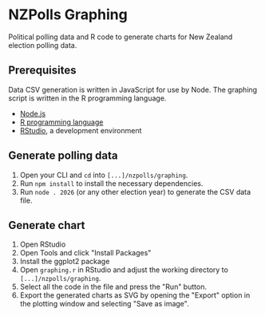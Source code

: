 # NZPolls Graphing
Political polling data and R code to generate charts for New Zealand election polling data.

## Prerequisites
Data CSV generation is written in JavaScript for use by Node.
The graphing script is written in the R programming language.

- [Node.js](https://nodejs.org)
- [R programming language](https://cran.rstudio.com)
- [RStudio](https://www.rstudio.com/products/rstudio/download/), a development environment

## Generate polling data
1. Open your CLI and `cd` into `[...]/nzpolls/graphing`.
2. Run `npm install` to install the necessary dependencies.
3. Run `node . 2026` (or any other election year) to generate the CSV data file.

## Generate chart
1. Open RStudio
2. Open Tools and click "Install Packages"
3. Install the ggplot2 package
4. Open `graphing.r` in RStudio and adjust the working directory to `[...]/nzpolls/graphing`.
5. Select all the code in the file and press the "Run" button.
6. Export the generated charts as SVG by opening the "Export" option in the plotting window and selecting "Save as image".
